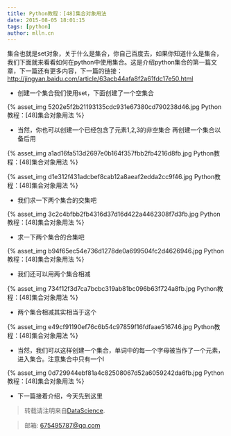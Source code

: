 ```yaml
---
title: Python教程：[48]集合对象用法
date: 2015-08-05 18:01:15
tags: [python]
author: mlln.cn
---
```

集合也就是set对象，关于什么是集合，你自己百度去，如果你知道什么是集合，我们下面就来看看如何在python中使用集合。这是介绍python集合的第一篇文章，下一篇还有更多内容，下一篇的链接：http://jingyan.baidu.com/article/63acb44afa8f2a61fdc17e50.html

- 创建一个集合我们使用set，下面创建了一个空集合

{% asset_img 5202e5f2b21193135cdc931e67380cd790238d46.jpg Python教程：[48]集合对象用法 %}

- 当然，你也可以创建一个已经包含了元素1,2,3的非空集合
再创建一个集合以备后用

{% asset_img a1ad16fa513d2697e0b164f357fbb2fb4216d8fb.jpg Python教程：[48]集合对象用法 %}

{% asset_img d1e312f431adcbef8cab12a8aeaf2edda2cc9f46.jpg Python教程：[48]集合对象用法 %}

- 我们求一下两个集合的交集吧

{% asset_img 3c2c4bfbb2fb4316d37d16d422a4462308f7d3fb.jpg Python教程：[48]集合对象用法 %}

- 求一下两个集合的合集吧

{% asset_img b94f65ec54e736d1278de0a699504fc2d4626946.jpg Python教程：[48]集合对象用法 %}

- 我们还可以用两个集合相减

{% asset_img 734f12f3d7ca7bcbc319ab81bc096b63f724a8fb.jpg Python教程：[48]集合对象用法 %}

- 两个集合相减其实相当于这个

{% asset_img e49cf91190ef76c6b54c97859f16fdfaae516746.jpg Python教程：[48]集合对象用法 %}

- 当然，我们可以这样创建一个集合，单词中的每一个字母被当作了一个元素，进入集合。注意集合中只有一个l

{% asset_img 0d729944ebf81a4c82508067d52a6059242da6fb.jpg Python教程：[48]集合对象用法 %}

- 下一篇接着介绍，今天先到这里

> 转载请注明来自[DataScience](http://mlln.cn).

> 邮箱: 675495787@qq.com 
